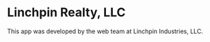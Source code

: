 <h1>Linchpin Realty, LLC</h1>

<p>This app was developed by the web team at Linchpin Industries, LLC.</p>
